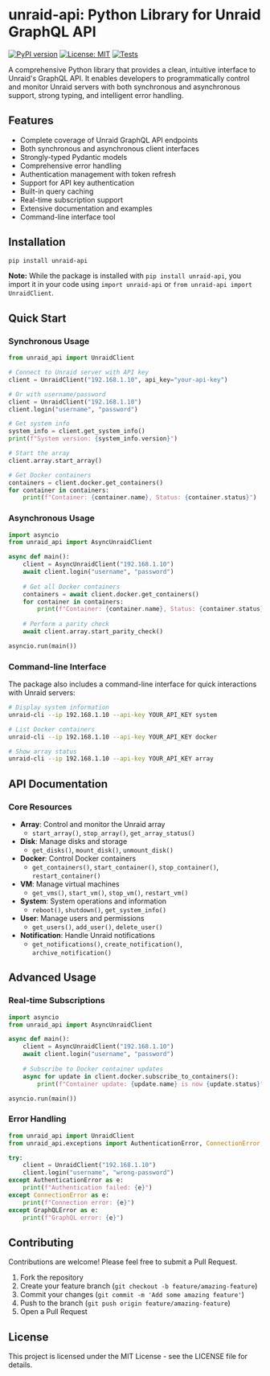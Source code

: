 # unraid-api: Python Library for Unraid GraphQL API

[![PyPI version](https://badge.fury.io/py/unraid-api.svg)](https://badge.fury.io/py/unraid-api)
[![License: MIT](https://img.shields.io/badge/License-MIT-yellow.svg)](https://opensource.org/licenses/MIT)
[![Tests](https://github.com/domalab/unraid-api/actions/workflows/test.yml/badge.svg)](https://github.com/domalab/unraid-api/actions/workflows/test.yml)

A comprehensive Python library that provides a clean, intuitive interface to Unraid's GraphQL API. It enables developers to programmatically control and monitor Unraid servers with both synchronous and asynchronous support, strong typing, and intelligent error handling.

## Features

- Complete coverage of Unraid GraphQL API endpoints
- Both synchronous and asynchronous client interfaces
- Strongly-typed Pydantic models
- Comprehensive error handling
- Authentication management with token refresh
- Support for API key authentication
- Built-in query caching
- Real-time subscription support
- Extensive documentation and examples
- Command-line interface tool

## Installation

```bash
pip install unraid-api
```

**Note:** While the package is installed with `pip install unraid-api`, you import it in your code using `import unraid-api` or `from unraid-api import UnraidClient`.

## Quick Start

### Synchronous Usage

```python
from unraid_api import UnraidClient

# Connect to Unraid server with API key
client = UnraidClient("192.168.1.10", api_key="your-api-key")

# Or with username/password
client = UnraidClient("192.168.1.10")
client.login("username", "password")

# Get system info
system_info = client.get_system_info()
print(f"System version: {system_info.version}")

# Start the array
client.array.start_array()

# Get Docker containers
containers = client.docker.get_containers()
for container in containers:
    print(f"Container: {container.name}, Status: {container.status}")
```

### Asynchronous Usage

```python
import asyncio
from unraid_api import AsyncUnraidClient

async def main():
    client = AsyncUnraidClient("192.168.1.10")
    await client.login("username", "password")
    
    # Get all Docker containers
    containers = await client.docker.get_containers()
    for container in containers:
        print(f"Container: {container.name}, Status: {container.status}")
    
    # Perform a parity check
    await client.array.start_parity_check()

asyncio.run(main())
```

### Command-line Interface

The package also includes a command-line interface for quick interactions with Unraid servers:

```bash
# Display system information
unraid-cli --ip 192.168.1.10 --api-key YOUR_API_KEY system

# List Docker containers
unraid-cli --ip 192.168.1.10 --api-key YOUR_API_KEY docker

# Show array status
unraid-cli --ip 192.168.1.10 --api-key YOUR_API_KEY array
```

## API Documentation

### Core Resources

- **Array**: Control and monitor the Unraid array
  - `start_array()`, `stop_array()`, `get_array_status()`
- **Disk**: Manage disks and storage
  - `get_disks()`, `mount_disk()`, `unmount_disk()`
- **Docker**: Control Docker containers
  - `get_containers()`, `start_container()`, `stop_container()`, `restart_container()`
- **VM**: Manage virtual machines
  - `get_vms()`, `start_vm()`, `stop_vm()`, `restart_vm()`
- **System**: System operations and information
  - `reboot()`, `shutdown()`, `get_system_info()`
- **User**: Manage users and permissions
  - `get_users()`, `add_user()`, `delete_user()`
- **Notification**: Handle Unraid notifications
  - `get_notifications()`, `create_notification()`, `archive_notification()`

## Advanced Usage

### Real-time Subscriptions

```python
import asyncio
from unraid_api import AsyncUnraidClient

async def main():
    client = AsyncUnraidClient("192.168.1.10")
    await client.login("username", "password")
    
    # Subscribe to Docker container updates
    async for update in client.docker.subscribe_to_containers():
        print(f"Container update: {update.name} is now {update.status}")

asyncio.run(main())
```

### Error Handling

```python
from unraid_api import UnraidClient
from unraid_api.exceptions import AuthenticationError, ConnectionError, GraphQLError

try:
    client = UnraidClient("192.168.1.10")
    client.login("username", "wrong-password")
except AuthenticationError as e:
    print(f"Authentication failed: {e}")
except ConnectionError as e:
    print(f"Connection error: {e}")
except GraphQLError as e:
    print(f"GraphQL error: {e}")
```

## Contributing

Contributions are welcome! Please feel free to submit a Pull Request.

1. Fork the repository
2. Create your feature branch (`git checkout -b feature/amazing-feature`)
3. Commit your changes (`git commit -m 'Add some amazing feature'`)
4. Push to the branch (`git push origin feature/amazing-feature`)
5. Open a Pull Request

## License

This project is licensed under the MIT License - see the LICENSE file for details.
